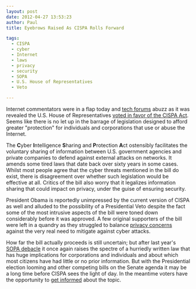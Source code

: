 ```yaml
---
layout: post
date: 2012-04-27 13:53:23
author: Paul
title: Eyebrows Raised As CISPA Rolls Forward

tags:
  - CISPA
  - cyber
  - Internet
  - laws
  - privacy
  - security
  - SOPA
  - U.S. House of Representatives
  - Veto

---
```


Internet commentators were in a flap today and [tech forums](http://news.ycombinator.com/item?id=3896492) abuzz as it was revealed the U.S. House of Representatives [voted in favor of the CISPA Act](http://news.cnet.com/8301-31921_3-57422567-281/house-approves-cispa-despite-last-minute-push-by-opponents/). Seems like there is no let up in the barrage of legislation designed to afford greater "protection" for individuals and corporations that use or abuse the Internet.

The **C**yber **I**ntelligence **S**haring and **P**rotection **A**ct ostensibly facilitates the voluntary sharing of information between U.S. 
government agencies and private companies 
to defend against external attacks on networks. It amends some tired laws that date back over sixty years in some cases. Whilst most people agree that the cyber threats mentioned in the bill do exist, there is disagreement over whether such legislation would be effective at all. Critics of the bill also worry that it legalizes information sharing that could impact on privacy, under the guise of ensuring security. 

President Obama is reportedly unimpressed by the current version of CISPA as well and alluded to the possibility of a Presidential Veto despite the fact some of the most intrusive aspects of the bill were toned down considerably before it was approved. A few original supporters of the bill were left in a quandry as they struggled to balance [privacy concerns](https://www.eff.org/deeplinks/2012/04/cispa-national-security-and-nsa-ability-read-your-emails) against the very real need to mitigate against cyber attacks.

How far the bill actually proceeds is still uncertain; but after last year's [SOPA debacle](http://blog.iwantmyname.com/2012/01/sopa-blackout.html) it once again raises the spectre of a hurriedly written law that has huge implications for corporations and individuals and about which most citizens have had little or no prior information. But with the Presidential election looming and other competing bills on the Senate agenda it may be a long time before CISPA sees the light of day. In the meantime voters have the opportunity to [get informed](http://paidcontent.org/2012/04/26/faq-what-you-need-to-know-about-fridays-cispa-vote/) about the topic.
